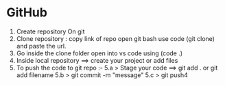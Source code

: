 # GitHub
1. Create repository On git
2. Clone repository : copy link of repo open git bash use code (git clone) and paste the url. 
3. Go inside the clone folder open into vs code using (code .)
4. Inside local repository ==> create your project or add files
5. To push the code to git repo :-
    5.a > Stage your code ==> git add . or git add filename
	5.b > git commit -m "message"
    5.c > git push4   
